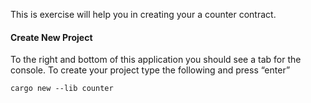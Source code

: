 This is exercise will help you in creating your a counter contract.
#### Create New Project

To the right and bottom of this application you should see a tab for the console. To create your project type the following and press “enter”

```
cargo new --lib counter
```